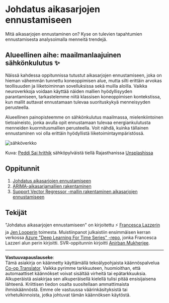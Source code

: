 <!--
CO_OP_TRANSLATOR_METADATA:
{
  "original_hash": "61342603bad8acadbc6b2e4e3aab3f66",
  "translation_date": "2025-09-04T23:44:42+00:00",
  "source_file": "7-TimeSeries/README.md",
  "language_code": "fi"
}
-->
# Johdatus aikasarjojen ennustamiseen

Mitä aikasarjojen ennustaminen on? Kyse on tulevien tapahtumien ennustamisesta analysoimalla menneitä trendejä.

## Alueellinen aihe: maailmanlaajuinen sähkönkulutus ✨

Näissä kahdessa oppitunnissa tutustut aikasarjojen ennustamiseen, joka on hieman vähemmän tunnettu koneoppimisen alue, mutta silti erittäin arvokas teollisuuden ja liiketoiminnan sovelluksissa sekä muilla aloilla. Vaikka neuroverkkoja voidaan käyttää näiden mallien hyödyllisyyden parantamiseen, tarkastelemme niitä klassisen koneoppimisen kontekstissa, kun mallit auttavat ennustamaan tulevaa suorituskykyä menneisyyden perusteella.

Alueellinen painopisteemme on sähkönkulutus maailmassa, mielenkiintoinen tietoaineisto, jonka avulla opit ennustamaan tulevaa energiankulutusta menneiden kuormitusmallien perusteella. Voit nähdä, kuinka tällainen ennustaminen voi olla erittäin hyödyllistä liiketoimintaympäristössä.

![sähköverkko](../../../7-TimeSeries/images/electric-grid.jpg)

Kuva: [Peddi Sai hrithik](https://unsplash.com/@shutter_log?utm_source=unsplash&utm_medium=referral&utm_content=creditCopyText) sähköpylväistä tiellä Rajasthanissa [Unsplashissa](https://unsplash.com/s/photos/electric-india?utm_source=unsplash&utm_medium=referral&utm_content=creditCopyText)

## Oppitunnit

1. [Johdatus aikasarjojen ennustamiseen](1-Introduction/README.md)
2. [ARIMA-aikasarjamallien rakentaminen](2-ARIMA/README.md)
3. [Support Vector Regressor -mallin rakentaminen aikasarjojen ennustamiseen](3-SVR/README.md)

## Tekijät

"Johdatus aikasarjojen ennustamiseen" on kirjoitettu ⚡️ [Francesca Lazzerin](https://twitter.com/frlazzeri) ja [Jen Looperin](https://twitter.com/jenlooper) toimesta. Muistiinpanot julkaistiin ensimmäisen kerran verkossa [Azure "Deep Learning For Time Series" -repo](https://github.com/Azure/DeepLearningForTimeSeriesForecasting), jonka Francesca Lazzeri alun perin kirjoitti. SVR-oppitunnin kirjoitti [Anirban Mukherjee](https://github.com/AnirbanMukherjeeXD).

---

**Vastuuvapauslauseke**:  
Tämä asiakirja on käännetty käyttämällä tekoälypohjaista käännöspalvelua [Co-op Translator](https://github.com/Azure/co-op-translator). Vaikka pyrimme tarkkuuteen, huomioithan, että automaattiset käännökset voivat sisältää virheitä tai epätarkkuuksia. Alkuperäistä asiakirjaa sen alkuperäisellä kielellä tulisi pitää ensisijaisena lähteenä. Kriittisen tiedon osalta suositellaan ammattimaista ihmiskäännöstä. Emme ole vastuussa väärinkäsityksistä tai virhetulkinnoista, jotka johtuvat tämän käännöksen käytöstä.